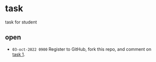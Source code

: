 # task
task for student


## open
+ `03-oct-2022 0900` Register to GitHub, fork this repo, and comment on [task 1](issue/1).